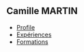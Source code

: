 <!DOCTYPE html>
<html>
  <head>
  <meta charset="utf8" />
  <title>CV de Camille</title>
  <link rel="stylesheet" href="style.css" />
</head>
  <body>
  <nav class="secondary-block">
  <h2>Camille MARTIN</h2>
  <ul>
    <li><a href="#profile">Profile</a></li>
    <li><a href="#xp">Expériences</a></li>
    <li><a href="#education">Formations</a></li>
  </ul>
</nav>
  </body>
</html>